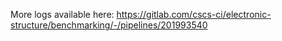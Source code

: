 More logs available here: https://gitlab.com/cscs-ci/electronic-structure/benchmarking/-/pipelines/201993540
